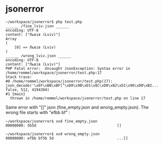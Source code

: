 # jsonerror

```shell script
~/workspace/jsonerror$ php test.php
______ /fine_lviv.json ______
encoding: UTF-8
content: ["Львів (Lviv)"]
Array
(
    [0] => Львів (Lviv)
)
______ /wrong_lviv.json ______
encoding: UTF-8
content: ﻿["Львів (Lviv)"]
PHP Fatal error:  Uncaught JsonException: Syntax error in /home/remmel/workspace/jsonerror/test.php:17
Stack trace:
#0 /home/remmel/workspace/jsonerror/test.php(17): json_decode('\xEF\xBB\xBF["\xD0\x9B\xD1\x8C\xD0\xB2\xD1\x96\xD0\xB2...', false, 512, 4194304)
#1 {main}
  thrown in /home/remmel/workspace/jsonerror/test.php on line 17

```

Same error with "[]" json (fine_empty.json and wrong_empty.json). The wrong file starts with "efbb bf" :

```shell script
~/workspace/jsonerror$ xxd fine_empty.json
00000000: 5b5d                                     []

~/workspace/jsonerror$ xxd wrong_empty.json
00000000: efbb bf5b 5d                             ...[]
```
